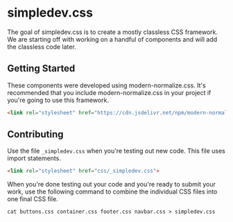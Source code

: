 # simpledev.css

The goal of simpledev.css is to create a mostly classless CSS framework. We are starting off with working on a handful of components and will add the classless code later.

## Getting Started

These components were developed using modern-normalize.css. It's recommended that you include modern-normalize.css in your project if you're going to use this framework.

```html
<link rel="stylesheet" href="https://cdn.jsdelivr.net/npm/modern-normalize@2.0.0/modern-normalize.min.css">
```

## Contributing

Use the file `_simpledev.css` when you're testing out new code. This file uses import statements.

```html
<link rel="stylesheet" href="css/_simpledev.css">
```

When you're done testing out your code and you're ready to submit your work, use the following command to combine the individual CSS files into one final CSS file.

```
cat buttons.css container.css footer.css navbar.css > simpledev.css
```
